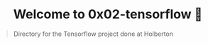 <h1 align="center">Welcome to 0x02-tensorflow 👋</h1>
<p>
</p>

> Directory for the Tensorflow project done at Holberton

